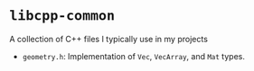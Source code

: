 # `libcpp-common`

A collection of C++ files I typically use in my projects

* `geometry.h`: Implementation of `Vec`, `VecArray`, and `Mat` types.